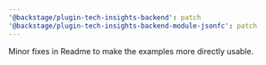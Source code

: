 ```yaml
---
'@backstage/plugin-tech-insights-backend': patch
'@backstage/plugin-tech-insights-backend-module-jsonfc': patch
---
```


Minor fixes in Readme to make the examples more directly usable.
